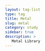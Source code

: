 ```yaml
---
layout: tag-list
type: tag
title: Metal
slug: metal
category: study
sidebar: true
description: >
   Metal Library
---
```


